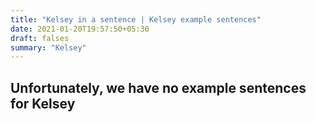 ```yaml
---
title: "Kelsey in a sentence | Kelsey example sentences"
date: 2021-01-20T19:57:50+05:30
draft: falses
summary: "Kelsey"
---
```

## Unfortunately, we have no example sentences for Kelsey                 
